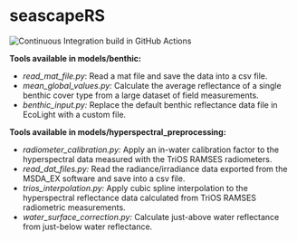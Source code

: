 # seascapeRS

![Continuous Integration build in GitHub Actions](https://github.com/pirtapalola/seascapeRS/workflows/CI/badge.svg?branch=main)

**Tools available in models/benthic:**
- *read_mat_file.py*: Read a mat file and save the data into a csv file.
- *mean_global_values.py:* Calculate the average reflectance of a single benthic cover type from a large dataset of field measurements.
- *benthic_input.py:* Replace the default benthic reflectance data file in EcoLight with a custom file.

**Tools available in models/hyperspectral_preprocessing:**
- *radiometer_calibration.py:* Apply an in-water calibration factor to the hyperspectral data measured with the TriOS RAMSES radiometers.
- *read_dat_files.py:* Read the radiance/irradiance data exported from the MSDA_EX software and save into a csv file.
- *trios_interpolation.py:* Apply cubic spline interpolation to the hyperspectral reflectance data calculated from TriOS RAMSES radiometric measurements.
- *water_surface_correction.py:* Calculate just-above water reflectance from just-below water reflectance.
